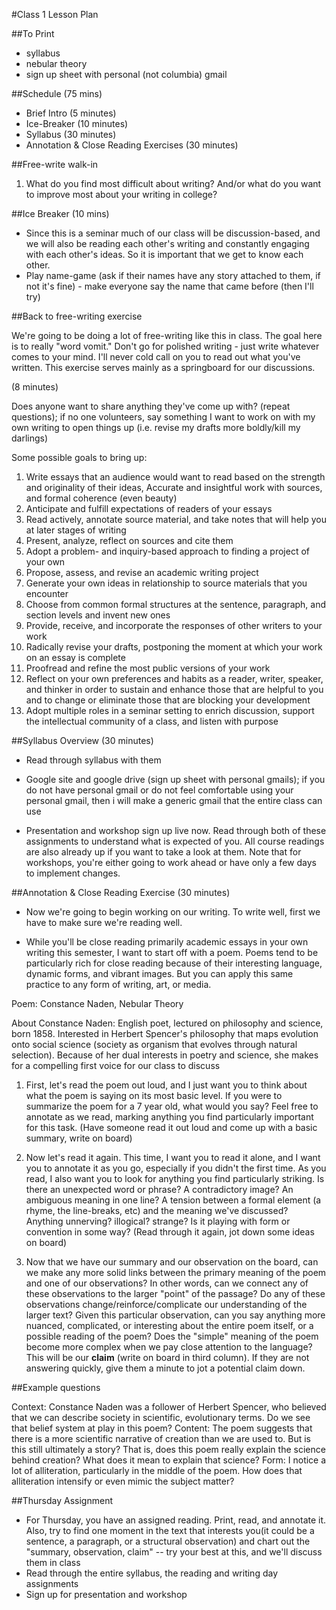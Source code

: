#Class 1 Lesson Plan

##To Print
- syllabus
- nebular theory
- sign up sheet with personal (not columbia) gmail

##Schedule (75 mins)
- Brief Intro (5 minutes)
- Ice-Breaker (10 minutes)
- Syllabus (30 minutes)
- Annotation & Close Reading Exercises (30 minutes)

##Free-write walk-in

1) What do you find most difficult about writing? And/or what do you want to improve most about your writing in college?


##Ice Breaker (10 mins)
- Since this is a seminar much of our class will be discussion-based, and we will also be reading each other's writing and constantly engaging with each other's ideas. So it is important that we get to know each other.
- Play name-game (ask if their names have any story attached to them, if not it's fine) - make everyone say the name that came before (then I'll try)


##Back to free-writing exercise

We're going to be doing a lot of free-writing like this in class. The goal here is to really "word vomit." Don't go for polished writing - just write whatever comes to your mind. I'll never cold call on you to read out what you've written. This exercise serves mainly as a springboard for our discussions.

(8 minutes)

Does anyone want to share anything they've come up with? (repeat questions); if no one volunteers, say something I want to work on with my own writing to open things up (i.e. revise my drafts more boldly/kill my darlings)

Some possible goals to bring up:

1. Write essays that an audience would want to read based on the strength and originality of their ideas, Accurate and insightful work with sources, and formal coherence (even beauty)
2. Anticipate and fulfill expectations of readers of your essays
3. Read actively, annotate source material, and take notes that will help you at later stages of writing
4. Present, analyze, reflect on sources and cite them
5. Adopt a problem- and inquiry-based approach to finding a project of your own
6. Propose, assess, and revise an academic writing project
7. Generate your own ideas in relationship to source materials that you encounter
8. Choose from common formal structures at the sentence, paragraph, and section levels and invent new ones
9. Provide, receive, and incorporate the responses of other writers to your work
10. Radically revise your drafts, postponing the moment at which your work on an essay is complete
11. Proofread and refine the most public versions of your work
12. Reflect on your own preferences and habits as a reader, writer, speaker, and thinker in order to sustain and enhance those that are helpful to you and to change or eliminate those that are blocking your development
13. Adopt multiple roles in a seminar setting to enrich discussion, support the intellectual community of a class, and listen with purpose


##Syllabus Overview  (30 minutes)
- Read through syllabus with them 

- Google site and google drive (sign up sheet with personal gmails); if you do not have personal gmail or do not feel comfortable using your personal gmail, then i will make a generic gmail that the entire class can use

- Presentation and workshop sign up live now. Read through both of these assignments to understand what is expected of you. All course readings are also already up if you want to take a look at them. Note that for workshops, you're either going to work ahead or have only a few days to implement changes.

##Annotation & Close Reading Exercise (30 minutes)

- Now we're going to begin working on our writing. To write well, first we have to make sure we're reading well.

- While you'll be close reading primarily academic essays in your own writing this semester, I want to start off with a poem. Poems tend to be particularly rich for close reading because of their interesting language, dynamic forms, and vibrant images. But you can apply this same practice to any form of writing, art, or media.

Poem: Constance Naden, Nebular Theory

About Constance Naden: English poet, lectured on philosophy and science, born 1858. Interested in Herbert Spencer's philosophy that maps evolution onto social science (society as organism that evolves through natural selection). Because of her dual interests in poetry and science, she makes for a compelling first voice for our class to discuss

1. First, let's read the poem out loud, and I just want you to think about what the poem is saying on its most basic level. If you were to summarize the poem for a 7 year old, what would you say? Feel free to annotate as we read, marking anything you find particularly important for this task. (Have someone read it out loud and come up with a basic summary, write on board)

2. Now let's read it again. This time, I want you to read it alone, and I want you to annotate it as you go, especially if you didn't the first time. As you read, I also want you to look for anything you find particularly striking. Is there an unexpected word or phrase? A contradictory image? An ambiguous meaning in one line? A tension between a formal element (a rhyme, the line-breaks, etc) and the meaning we've discussed? Anything unnerving? illogical? strange? Is it playing with form or convention in some way? (Read through it again, jot down some ideas on board)

3. Now that we have our summary and our observation on the board, can we make any more solid links between the primary meaning of the poem and one of our observations? In other words, can we connect any of these observations to the larger "point" of the passage? Do any of these observations change/reinforce/complicate our understanding of the larger text? Given this particular observation, can you say anything more nuanced, complicated, or interesting about the entire poem itself, or a possible reading of the poem? Does the "simple" meaning of the poem become more complex when we pay close attention to the language? This will be our **claim** (write on board in third column). If they are not answering quickly, give them a minute to jot a potential claim down.

##Example questions

Context: Constance Naden was a follower of Herbert Spencer, who believed that we can describe society in scientific, evolutionary terms. Do we see that belief system at play in this poem?
Content: The poem suggests that there is a more scientific narrative of creation than we are used to. But is this still ultimately a story? That is, does this poem really explain the science behind creation? What does it mean to explain that science?
Form: I notice a lot of alliteration, particularly in the middle of the poem. How does that alliteration intensify or even mimic the subject matter?

##Thursday Assignment
- For Thursday, you have an assigned reading. Print, read, and annotate it. Also, try to find one moment in the text that interests you(it could be a sentence, a paragraph, or a structural observation) and chart out the "summary, observation, claim" -- try your best at this, and we'll discuss them in class
- Read through the entire syllabus, the reading and writing day assignments
- Sign up for presentation and workshop
